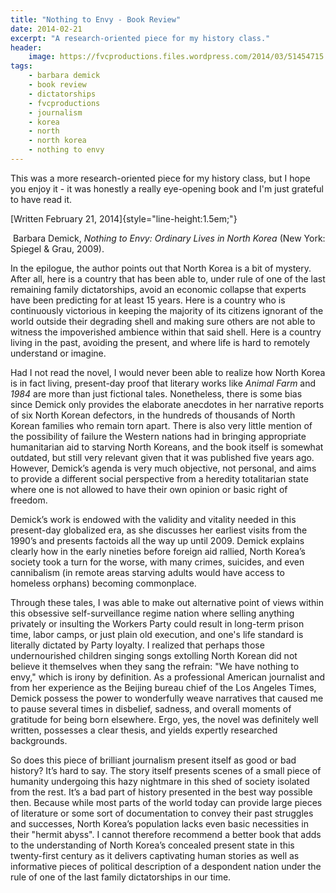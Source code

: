 ```yaml
---
title: "Nothing to Envy - Book Review"
date: 2014-02-21
excerpt: "A research-oriented piece for my history class."
header:
    image: https://fvcproductions.files.wordpress.com/2014/03/51454715.jpg?w=600&h=340&crop=1
tags:
    - barbara demick
    - book review
    - dictatorships
    - fvcproductions
    - journalism
    - korea
    - north
    - north korea
    - nothing to envy
---
```


This was a more research-oriented piece for my history class, but I hope you enjoy it - it was honestly a really eye-opening book and I'm just grateful to have read it.

[Written February 21, 2014]{style="line-height:1.5em;"}

 Barbara Demick, *Nothing to Envy: Ordinary Lives in North Korea* (New
York: Spiegel & Grau, 2009).

In the epilogue, the author points out that North Korea is a bit of
mystery. After all, here is a country that has been able to, under rule
of one of the last remaining family dictatorships, avoid an economic
collapse that experts have been predicting for at least 15 years. Here
is a country who is continuously victorious in keeping the majority of
its citizens ignorant of the world outside their degrading shell and
making sure others are not able to witness the impoverished ambience
within that said shell. Here is a country living in the past, avoiding
the present, and where life is hard to remotely understand or imagine.

Had I not read the novel, I would never been able to realize how North
Korea is in fact living, present-day proof that literary works like
*Animal Farm* and *1984* are more than just fictional tales.
Nonetheless, there is some bias since Demick only provides the elaborate
anecdotes in her narrative reports of six North Korean defectors, in the
hundreds of thousands of North Korean families who remain torn apart.
There is also very little mention of the possibility of failure the
Western nations had in bringing appropriate humanitarian aid to starving
North Koreans, and the book itself is somewhat outdated, but still very
relevant given that it was published five years ago. However, Demick’s
agenda is very much objective, not personal, and aims to provide a
different social perspective from a heredity totalitarian state where
one is not allowed to have their own opinion or basic right of freedom.

Demick’s work is endowed with the validity and vitality needed in this
present-day globalized era, as she discusses her earliest visits from
the 1990’s and presents factoids all the way up until 2009. Demick
explains clearly how in the early nineties before foreign aid rallied,
North Korea’s society took a turn for the worse, with many crimes,
suicides, and even cannibalism (in remote areas starving adults would
have access to homeless orphans) becoming commonplace.

Through these tales, I was able to make out alternative point of views
within this obsessive self-surveillance regime nation where selling
anything privately or insulting the Workers Party could result in
long-term prison time, labor camps, or just plain old execution, and
one's life standard is literally dictated by Party loyalty. I realized
that perhaps those undernourished children singing songs extolling North
Korean did not believe it themselves when they sang the refrain: "We
have nothing to envy," which is irony by definition. As a professional
American journalist and from her experience as the Beijing bureau chief
of the Los Angeles Times, Demick possess the power to wonderfully weave
narratives that caused me to pause several times in disbelief, sadness,
and overall moments of gratitude for being born elsewhere. Ergo, yes,
the novel was definitely well written, possesses a clear thesis, and
yields expertly researched backgrounds.

So does this piece of brilliant journalism present itself as good or bad
history? It’s hard to say. The story itself presents scenes of a small
piece of humanity undergoing this hazy nightmare in this shed of society
isolated from the rest. It’s a bad part of history presented in the best
way possible then. Because while most parts of the world today can
provide large pieces of literature or some sort of documentation to
convey their past struggles and successes, North Korea’s population
lacks even basic necessities in their "hermit abyss". I cannot therefore
recommend a better book that adds to the understanding of North Korea’s
concealed present state in this twenty-first century as it delivers
captivating human stories as well as informative pieces of political
description of a despondent nation under the rule of one of the last
family dictatorships in our time.
